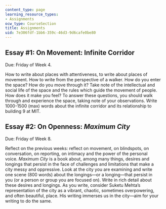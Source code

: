 ```yaml
---
content_type: page
learning_resource_types:
- Assignments
ocw_type: CourseSection
title: Assignments
uid: 7e306fdf-1bb6-359c-46d3-9d6cafe0be80
---
```


Essay #1: On Movement: Infinite Corridor
----------------------------------------

Due: Friday of Week 4.

How to write about places with attentiveness, to write about places of movement. How to write from the perspective of a walker. How do you enter the space? How do you move through it? Take note of the intellectual and social life of the space and the rules which guide the movement of people. How does it make you feel? To answer these questions, you should walk through and experience the space, taking note of your observations. Write 1000-1500 (max) words about the infinite corridor and its relationship to building 9 at MIT.

Essay #2: On Openness: _Maximum City_
-------------------------------------

Due: Friday of Week 8.

Reflect on the previous weeks: reflect on movement, on blindspots, on conversation, on reporting, on intimacy and the power of the personal voice. _Maximum City_ is a book about, among many things, desires and longings that persist in the face of challenges and limitations that make a city messy and oppressive. Look at the city you are examining and write one scene (800 words) about the longings—or a longing—that persist in you (or a person or group you are focused on). Write in rich detail about these desires and longings. As you write, consider Suketu Mehta’s representation of the city as a vibrant, chaotic, sometimes overpowering, and often beautiful, place. His writing immerses us in the city—aim for your writing to do the same.